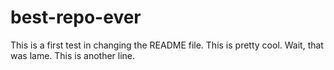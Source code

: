 # best-repo-ever
This is a first test in changing the README file.
This is pretty cool.
Wait, that was lame.
This is another line.